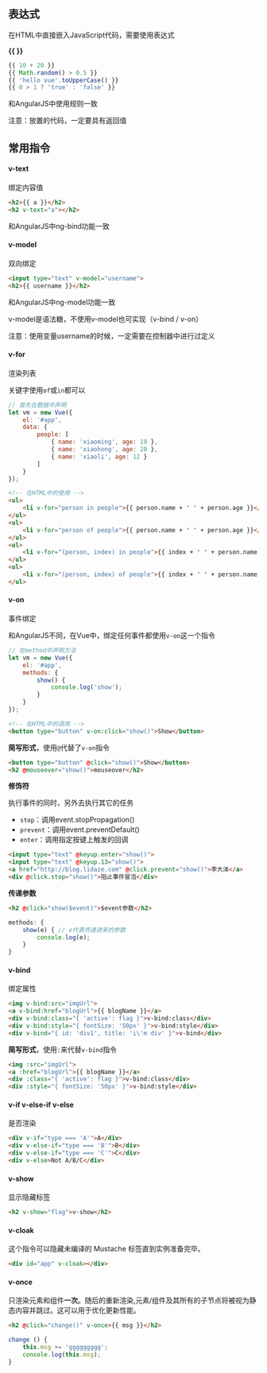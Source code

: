 ## 表达式

在HTML中直接嵌入JavaScript代码，需要使用表达式

**{{  }}**

```javascript
{{ 10 + 20 }}
{{ Math.random() > 0.5 }}
{{ 'hello vue'.toUpperCase() }}
{{ 0 > 1 ? 'true' : 'false' }}
```

和AngularJS中使用规则一致

注意：放置的代码，一定要具有返回值



## 常用指令

#### v-text 

绑定内容值

```html
<h2>{{ a }}</h2>
<h2 v-text="a"></h2>
```

和AngularJS中ng-bind功能一致



#### v-model

双向绑定

```html
<input type="text" v-model="username">
<h2>{{ username }}</h2>
```

和AngularJS中ng-model功能一致

v-model是语法糖，不使用v-model也可实现（v-bind / v-on）

注意：使用变量username的时候，一定需要在控制器中进行过定义



#### v-for

渲染列表

关键字使用`of`或`in`都可以

```javascript
// 首先在数据中声明
let vm = new Vue({
    el: '#app',
    data: {
        people: [
            { name: 'xiaoming', age: 19 },
            { name: 'xiaohong', age: 20 },
            { name: 'xiaoli', age: 12 }
        ]
    }
});
```

```html
<!-- 在HTML中的使用 -->
<ul>
    <li v-for="person in people">{{ person.name + ' ' + person.age }}</li>
</ul>
<ul>
    <li v-for="person of people">{{ person.name + ' ' + person.age }}</li>
</ul>
<ul>
    <li v-for="(person, index) in people">{{ index + ' ' + person.name + ' ' + person.age }}</li>
</ul>
<ul>
    <li v-for="(person, index) of people">{{ index + ' ' + person.name + ' ' + person.age }}</li>
</ul>
```



#### v-on

事件绑定

和AngularJS不同，在Vue中，绑定任何事件都使用`v-on`这一个指令

```javascript
// 在method中声明方法
let vm = new Vue({
    el: '#app',
    methods: {
        show() {
            console.log('show');
        }
    }
});
```

```html
<!-- 在HTML中的调用 -->
<button type="button" v-on:click="show()">Show</button>
```

**简写形式**，使用`@`代替了`v-on`指令

```html
<button type="button" @click="show()">Show</button>
<h2 @mouseover="show()">mouseover</h2>
```

**修饰符**

执行事件的同时，另外去执行其它的任务

*   `stop`：调用event.stopPropagation()
*   `prevent`：调用event.preventDefault()
*   `enter`：调用指定按键上触发的回调

```html
<input type="text" @keyup.enter="show()">
<input type="text" @keyup.13="show()">
<a href="http://blog.lidaze.com" @click.prevent="show()">李大泽</a>
<div @click.stop="show()">阻止事件冒泡</div>
```

**传递参数**

```html
<h2 @click="show($event)">$event参数</h2>
```

```javascript
methods: {
    show(e) { // e代表传递进来的参数
        console.log(e);
    }
}
```



#### v-bind

绑定属性

```html
<img v-bind:src="imgUrl">
<a v-bind:href="blogUrl">{{ blogName }}</a>
<div v-bind:class="{ 'active': flag }">v-bind:class</div>
<div v-bind:style="{ fontSize: '50px' }">v-bind:style</div>
<div v-bind="{ id: 'div1', title: 'i\'m div' }">v-bind</div>
```

**简写形式**，使用`:`来代替`v-bind`指令

```html
<img :src="imgUrl">
<a :href="blogUrl">{{ blogName }}</a>
<div :class="{ 'active': flag }">v-bind:class</div>
<div :style="{ fontSize: '50px' }">v-bind:style</div>
```



#### v-if  v-else-if  v-else

是否渲染

```html
<div v-if="type === 'A'">A</div>
<div v-else-if="type === 'B'">B</div>
<div v-else-if="type === 'C'">C</div>
<div v-else>Not A/B/C</div>
```



#### v-show 

显示隐藏标签

```html
<h2 v-show="flag">v-show</h2>
```



#### v-cloak

这个指令可以隐藏未编译的 Mustache 标签直到实例准备完毕。

```html
<div id="app" v-cloak></div>
```



#### v-once

只渲染元素和组件**一次**。随后的重新渲染,元素/组件及其所有的子节点将被视为静态内容并跳过。这可以用于优化更新性能。

```html
<h2 @click="change()" v-once>{{ msg }}</h2>
```

```javascript
change () {
    this.msg += 'ggggggggg';
    console.log(this.msg);
}
```



